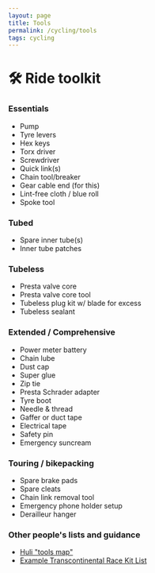 ```yaml
---
layout: page
title: Tools
permalink: /cycling/tools
tags: cycling
---
```


# 🛠️ Ride toolkit

### Essentials
- Pump
- Tyre levers
- Hex keys
- Torx driver
- Screwdriver
- Quick link(s)
- Chain tool/breaker
- Gear cable end (for this)
- Lint-free cloth / blue roll
- Spoke tool

### Tubed
- Spare inner tube(s)
- Inner tube patches

### Tubeless
- Presta valve core
- Presta valve core tool
- Tubeless plug kit w/ blade for excess
- Tubeless sealant

### Extended / Comprehensive
- Power meter battery
- Chain lube
- Dust cap
- Super glue
- Zip tie
- Presta Schrader adapter
- Tyre boot
- Needle & thread
- Gaffer or duct tape
- Electrical tape
- Safety pin
- Emergency suncream

### Touring / bikepacking
- Spare brake pads
- Spare cleats
- Chain link removal tool
- Emergency phone holder setup
- Derailleur hanger

### Other people's lists and guidance
- [Huli "tools map"](https://www.huli.life/post/the-tools-map)
- [Example Transcontinental Race Kit List](https://www.apidura.com/journal/chris-herberts-transcontinental-race-kit-list/)
